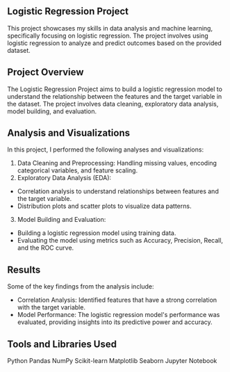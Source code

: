 ## Logistic Regression Project
This project showcases my skills in data analysis and machine learning, specifically focusing on logistic regression. The project involves using logistic regression to analyze and predict outcomes based on the provided dataset.

## Project Overview
The Logistic Regression Project aims to build a logistic regression model to understand the relationship between the features and the target variable in the dataset. The project involves data cleaning, exploratory data analysis, model building, and evaluation.

## Analysis and Visualizations
In this project, I performed the following analyses and visualizations:

1. Data Cleaning and Preprocessing: Handling missing values, encoding categorical variables, and feature scaling.
2. Exploratory Data Analysis (EDA):
 - Correlation analysis to understand relationships between features and the target variable.
 - Distribution plots and scatter plots to visualize data patterns.
3. Model Building and Evaluation:
 - Building a logistic regression model using training data.
 - Evaluating the model using metrics such as Accuracy, Precision, Recall, and the ROC curve.
## Results
Some of the key findings from the analysis include:

- Correlation Analysis: Identified features that have a strong correlation with the target variable.
- Model Performance: The logistic regression model's performance was evaluated, providing insights into its predictive power and accuracy.
## Tools and Libraries Used
Python
Pandas
NumPy
Scikit-learn
Matplotlib
Seaborn
Jupyter Notebook
